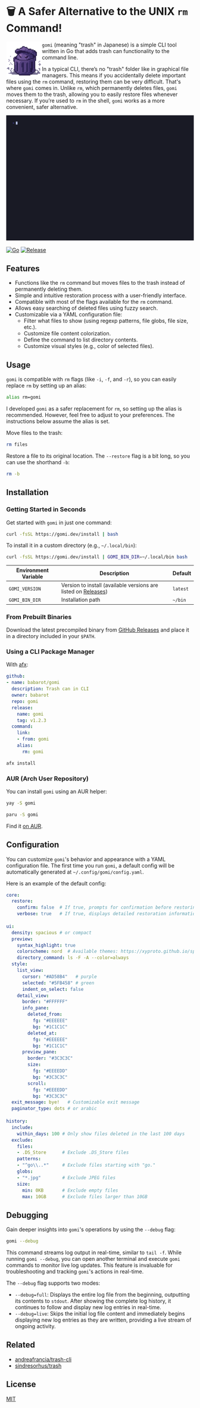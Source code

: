 # 🗑️ A Safer Alternative to the UNIX `rm` Command!


<a href="https://gomi.dev"><img align="left" width="96px" src="./docs/favicon/web-app-manifest-512x512.png" alt="image"/></a>

`gomi` (meaning "trash" in Japanese) is a simple CLI tool written in Go that adds trash can functionality to the command line.

In a typical CLI, there’s no "trash" folder like in graphical file managers. This means if you accidentally delete important files using the `rm` command, restoring them can be very difficult. That's where `gomi` comes in. Unlike `rm`, which permanently deletes files, `gomi` moves them to the trash, allowing you to easily restore files whenever necessary. If you’re used to `rm` in the shell, `gomi` works as a more convenient, safer alternative.

![demo](./docs/demo.gif)

[![Go](https://github.com/babarot/gomi/actions/workflows/build.yaml/badge.svg)](https://github.com/babarot/gomi/actions/workflows/build.yaml)
[![Release](https://github.com/babarot/gomi/actions/workflows/release.yaml/badge.svg)](https://github.com/babarot/gomi/actions/workflows/release.yaml)

## Features

- Functions like the `rm` command but moves files to the trash instead of permanently deleting them.
- Simple and intuitive restoration process with a user-friendly interface.
- Compatible with most of the flags available for the `rm` command.
- Allows easy searching of deleted files using fuzzy search.
- Customizable via a YAML configuration file:
  - Filter what files to show (using regexp patterns, file globs, file size, etc.).
  - Customize file content colorization.
  - Define the command to list directory contents.
  - Customize visual styles (e.g., color of selected files).

## Usage

`gomi` is compatible with `rm` flags (like `-i`, `-f`, and `-r`), so you can easily replace `rm` by setting up an alias:

```bash
alias rm=gomi
```

I developed `gomi` as a safer replacement for `rm`, so setting up the alias is recommended. However, feel free to adjust to your preferences. The instructions below assume the alias is set.

Move files to the trash:

```bash
rm files
```

Restore a file to its original location. The `--restore` flag is a bit long, so you can use the shorthand `-b`:

```bash
rm -b
```

## Installation

### Getting Started in Seconds

Get started with `gomi` in just one command:

```bash
curl -fsSL https://gomi.dev/install | bash
```

To install it in a custom directory (e.g., `~/.local/bin`):

```bash
curl -fsSL https://gomi.dev/install | GOMI_BIN_DIR=~/.local/bin bash
```

| Environment Variable | Description | Default |
|---|---|---|
| `GOMI_VERSION` | Version to install (available versions are listed on [Releases](https://github.com/babarot/gomi/releases)) | `latest` |
| `GOMI_BIN_DIR` | Installation path | `~/bin` |

### From Prebuilt Binaries

Download the latest precompiled binary from [GitHub Releases][release] and place it in a directory included in your `$PATH`.

### Using a CLI Package Manager

With [afx](https://github.com/babarot/afx):

```yaml
github:
- name: babarot/gomi
  description: Trash can in CLI
  owner: babarot
  repo: gomi
  release:
    name: gomi
    tag: v1.2.3
  command:
    link:
    - from: gomi
    alias:
      rm: gomi
```

```bash
afx install
```

### AUR (Arch User Repository)

You can install `gomi` using an AUR helper:

```bash
yay -S gomi
```

```bash
paru -S gomi
```

Find it [on AUR](https://aur.archlinux.org/packages/gomi/).

## Configuration

<!--
In `gomi`, you can customize its behavior and appearance using a YAML configuration file. When you run `gomi` for the first time, a default config (like the one below) will be automatically generated at `~/.config/gomi/config.yaml`.
-->

You can customize `gomi`'s behavior and appearance with a YAML configuration file. The first time you run `gomi`, a default config will be automatically generated at `~/.config/gomi/config.yaml`.

Here is an example of the default config:

```yaml
core:
  restore:
    confirm: false  # If true, prompts for confirmation before restoring (yes/no)
    verbose: true   # If true, displays detailed restoration information

ui:
  density: spacious # or compact
  preview:
    syntax_highlight: true
    colorscheme: nord  # Available themes: https://xyproto.github.io/splash/docs/index.html
    directory_command: ls -F -A --color=always
  style:
    list_view:
      cursor: "#AD58B4"   # purple
      selected: "#5FB458" # green
      indent_on_select: false
    detail_view:
      border: "#FFFFFF"
      info_pane:
        deleted_from:
          fg: "#EEEEEE"
          bg: "#1C1C1C"
        deleted_at:
          fg: "#EEEEEE"
          bg: "#1C1C1C"
      preview_pane:
        border: "#3C3C3C"
        size:
          fg: "#EEEEDD"
          bg: "#3C3C3C"
        scroll:
          fg: "#EEEEDD"
          bg: "#3C3C3C"
  exit_message: bye!   # Customizable exit message
  paginator_type: dots # or arabic

history:
  include:
    within_days: 100 # Only show files deleted in the last 100 days
  exclude:
    files:
    - .DS_Store      # Exclude .DS_Store files
    patterns:
    - "^go\\..*"     # Exclude files starting with "go."
    globs:
    - "*.jpg"        # Exclude JPEG files
    size:
      min: 0KB       # Exclude empty files
      max: 10GB      # Exclude files larger than 10GB

```

## Debugging

Gain deeper insights into `gomi`'s operations by using the `--debug` flag:

```bash
gomi --debug
```

This command streams log output in real-time, similar to `tail -f`. While running `gomi --debug`, you can open another terminal and execute `gomi` commands to monitor live log updates. This feature is invaluable for troubleshooting and tracking `gomi`'s actions in real-time.

The `--debug` flag supports two modes:

- `--debug=full`: Displays the entire log file from the beginning, outputting its contents to `stdout`. After showing the complete log history, it continues to follow and display new log entries in real-time.
- `--debug=live`: Skips the initial log file content and immediately begins displaying new log entries as they are written, providing a live stream of ongoing activity.

## Related

- [andreafrancia/trash-cli](https://github.com/andreafrancia/trash-cli)
- [sindresorhus/trash](https://github.com/sindresorhus/trash)

## License

[MIT][license]

[release]: https://github.com/babarot/gomi/releases/latest
[license]: https://b4b4r07.mit-license.org
